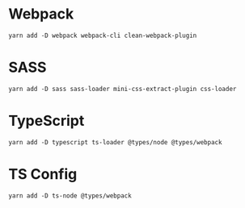 # Webpack
```
yarn add -D webpack webpack-cli clean-webpack-plugin
```

# SASS
```
yarn add -D sass sass-loader mini-css-extract-plugin css-loader
```

# TypeScript
```
yarn add -D typescript ts-loader @types/node @types/webpack
```

# TS Config
```
yarn add -D ts-node @types/webpack
```